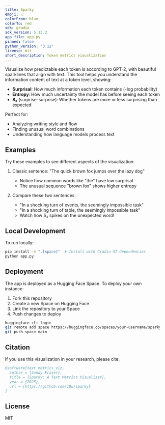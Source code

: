 ```yaml
---
title: Sparky
emoji: 📈
colorFrom: blue
colorTo: red
sdk: gradio
sdk_version: 5.13.2
app_file: app.py
pinned: false
python_version: "3.12"
license: mit
short_description: Token metrics visualization
---
```


Visualize how predictable each token is according to GPT-2, with beautiful sparklines that align with text. This tool helps you understand the information content of text at a token level, showing:

- **Surprisal**: How much information each token contains (-log probability)
- **Entropy**: How much uncertainty the model has before seeing each token
- **S₂** (surprise-surprise): Whether tokens are more or less surprising than expected

Perfect for:
- Analyzing writing style and flow
- Finding unusual word combinations
- Understanding how language models process text


## Examples

Try these examples to see different aspects of the visualization:

1. Classic sentence: "The quick brown fox jumps over the lazy dog"
   - Notice how common words like "the" have low surprisal
   - The unusual sequence "brown fox" shows higher entropy

2. Compare these two sentences:
   - "In a shocking turn of events, the seemingly impossible task"
   - "In a shocking turn of table, the seemingly impossible task"
   - Watch how S₂ spikes on the unexpected word!


## Local Development

To run locally:

```bash
pip install -e ".[space]"  # Install with Gradio UI dependencies
python app.py
```


## Deployment

The app is deployed as a Hugging Face Space. To deploy your own instance:

1. Fork this repository
2. Create a new Space on Hugging Face
3. Link the repository to your Space
4. Push changes to deploy

```bash
huggingface-cli login
git remote add space https://huggingface.co/spaces/your-username/sparky
git push space main
```


## Citation

If you use this visualization in your research, please cite:

```bibtex
@software{text_metrics_viz,
  author = {Sandy Fraser},
  title = {Sparky: A Text Metrics Visualizer},
  year = {2025},
  url = {https://github.com/z0u/sparky}
}
```


## License

MIT
